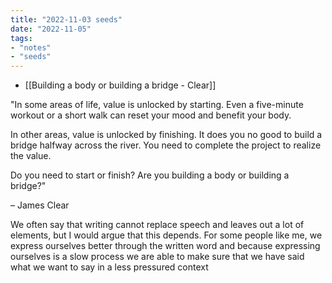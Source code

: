 ```yaml
---
title: "2022-11-03 seeds"
date: "2022-11-05"
tags:
- "notes"
- "seeds"
---
```


- [[Building a body or building a bridge - Clear]]

"In some areas of life, value is unlocked by starting. Even a five-minute workout or a short walk can reset your mood and benefit your body.

In other areas, value is unlocked by finishing. It does you no good to build a bridge halfway across the river. You need to complete the project to realize the value.

Do you need to start or finish? Are you building a body or building a bridge?"

– James Clear

We often say that writing cannot replace speech and leaves out a lot of elements, but I would argue that this depends. For some people like me, we express ourselves better through the written word and because expressing ourselves is a slow process we are able to make sure that we have said what we want to say in a less pressured context